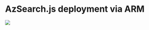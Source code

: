 # AzSearch.js deployment via ARM

<a href="https://portal.azure.com/#create/Microsoft.Template/uri/https%3A%2F%2Fraw.githubusercontent.com%2Fjj09%2FDeployToAzure%2Fmaster%2Fesources.json" target="_blank">
    <img src="http://azuredeploy.net/deploybutton.png"/>
</a>